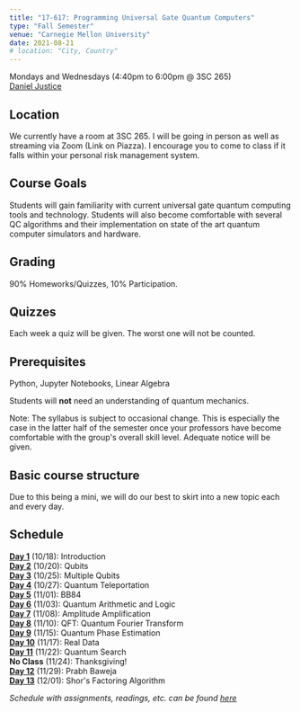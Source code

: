```yaml
---
title: "17-617: Programming Universal Gate Quantum Computers"
type: "Fall Semester"
venue: "Carnegie Mellon University"
date: 2021-08-21
# location: "City, Country"
---
```


Mondays and Wednesdays (4:40pm to 6:00pm @ 3SC 265)   
[Daniel Justice](https://thequantumturtle.github.io/)


## Location
We currently have a room at 3SC 265. I will be going in person as well as streaming via Zoom (Link on Piazza). I encourage you to come to class if it falls within your personal risk management system. 

## Course Goals
Students will gain familiarity with current universal gate quantum computing tools and technology. Students will also become comfortable with several QC algorithms and their implementation on state of the art quantum computer simulators and hardware. 

## Grading
90% Homeworks/Quizzes, 10% Participation.

## Quizzes
Each week a quiz will be given. The worst one will not be counted.

## Prerequisites
Python, Jupyter Notebooks, Linear Algebra

Students will **not** need an understanding of quantum mechanics.


Note: The syllabus is subject to occasional change. This is especially the case in the latter half of the semester once your professors have become comfortable with the group's overall skill level. Adequate notice will be given.


## Basic course structure

Due to this being a mini, we will do our best to skirt into a new topic each and every day. 


## Schedule
[**Day 1**](/courses/2021-Fall-17617/syllabus/1-Introduction) (10/18): Introduction  
[**Day 2**](/courses/2021-Fall-17617/syllabus/2-One-Qbit) (10/20): Qubits  
[**Day 3**](/courses/2021-Fall-17617/syllabus/3-Multi-Qbits) (10/25): Multiple Qubits  
[**Day 4**](/courses/2021-Fall-17617/syllabus/4-Teleportation) (10/27): Quantum Teleportation  
[**Day 5**](/courses/2021-Fall-17617/syllabus/5-BB84) (11/01): BB84  
[**Day 6**](/courses/2021-Fall-17617/syllabus/6-Arithmetic) (11/03): Quantum Arithmetic and Logic  
[**Day 7**](/courses/2021-Fall-17617/syllabus/7-Amp-Amp) (11/08): Amplitude Amplification  
[**Day 8**](/courses/2021-Fall-17617/syllabus/8-QFT) (11/10): QFT: Quantum Fourier Transform  
[**Day 9**](/courses/2021-Fall-17617/syllabus/9-Quantum-Phase-Estimation) (11/15): Quantum Phase Estimation  
[**Day 10**](/courses/2021-Fall-17617/syllabus/10-Real-Data) (11/17): Real Data  
[**Day 11**](/courses/2021-Fall-17617/syllabus/11-Quantum-Search) (11/22): Quantum Search  
**No Class** (11/24): Thanksgiving!  
[**Day 12**](/courses/2021-Fall-17617/syllabus/) (11/29): Prabh Baweja  
[**Day 13**](/courses/2021-Fall-17617/syllabus/12-Shors) (12/01): Shor's Factoring Algorithm  


*Schedule with assignments, readings, etc. can be found [here](schedule)*